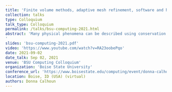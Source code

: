 ```yaml
---
title: 'Finite volume methods, adaptive mesh refinement, software and high performance computing'
collection: talks
type: Colloquium
talk_type: Colloquium
permalink: /talks/bsu-computing-2021.html
abstract: 'Many physical phenomena can be described using conservation laws that describe the conservation of mass, momentum, energy and other physical quantities of interest.   These laws can then be converted to a set of model equations which can be used to model the spatial and temporal evolution of physical quantities.  When solving these equations numerically, we use “finite volume” schemes which capture, at a discrete level, the conservative properties embodied in the physical laws.  In this talk, I’ll introduce the theory behind hyperbolic systems, and finite volume schemes, and then describe how we use it to solve problems in a variety of problems in geophysics.  Of particular interest are problems on curved surfaces such as the sphere.  I’ll also talk about the ForestClaw the parallel, adaptive software platform I have been developed. 
'
slides: 'bsu-computing-2021.pdf'
video: 'https://www.youtube.com/watch?v=RA23oobePqo'
date: 2021-09-02
date_talk: Sep 02, 2021
venue: 'BSU Computing Colloquium'
organization: 'Boise State University'
conference_url: 'https://www.boisestate.edu/computing/event/donna-calhoun-finite-volume-methods-adaptive-mesh-refinement-software-and-high-performance-computing/'
location: Boise, ID (USA) (virtual)
authors: Donna Calhoun
---
```

